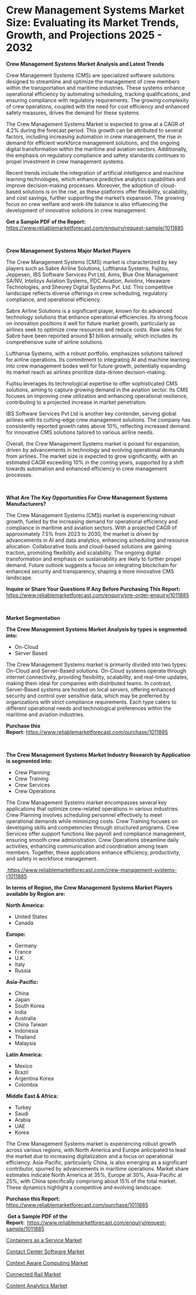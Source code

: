 <p><h1>Crew Management Systems Market Size: Evaluating its Market Trends, Growth, and Projections 2025 - 2032</h1></p><p><strong>Crew Management Systems Market Analysis and Latest Trends</strong></p>
<p><p>Crew Management Systems (CMS) are specialized software solutions designed to streamline and optimize the management of crew members within the transportation and maritime industries. These systems enhance operational efficiency by automating scheduling, tracking qualifications, and ensuring compliance with regulatory requirements. The growing complexity of crew operations, coupled with the need for cost efficiency and enhanced safety measures, drives the demand for these systems.</p><p>The Crew Management Systems Market is expected to grow at a CAGR of 4.2% during the forecast period. This growth can be attributed to several factors, including increasing automation in crew management, the rise in demand for efficient workforce management solutions, and the ongoing digital transformation within the maritime and aviation sectors. Additionally, the emphasis on regulatory compliance and safety standards continues to propel investment in crew management systems. </p><p>Recent trends include the integration of artificial intelligence and machine learning technologies, which enhance predictive analytics capabilities and improve decision-making processes. Moreover, the adoption of cloud-based solutions is on the rise, as these platforms offer flexibility, scalability, and cost savings, further supporting the market’s expansion. The growing focus on crew welfare and work-life balance is also influencing the development of innovative solutions in crew management.</p></p>
<p><strong>Get a Sample PDF of the Report:&nbsp;</strong> <a href="https://www.reliablemarketforecast.com/enquiry/request-sample/1011885?utm_campaign=950&utm_medium=2&utm_source=Github&utm_content=ia&utm_term=06032025&utm_id=crew-management-systems">https://www.reliablemarketforecast.com/enquiry/request-sample/1011885</a></p>
<p>&nbsp;</p>
<p><strong>Crew Management Systems Major Market Players</strong></p>
<p><p>The Crew Management Systems (CMS) market is characterized by key players such as Sabre Airline Solutions, Lufthansa Systems, Fujitsu, Jeppesen, IBS Software Services Pvt Ltd, Aims, Blue One Management SA/NV, Intelisys Aviation Systems, PDC Aviation, Aviolinx, Hexaware Technologies, and Sheorey Digital Systems Pvt. Ltd. This competitive landscape reflects diverse offerings in crew scheduling, regulatory compliance, and operational efficiency.</p><p>Sabre Airline Solutions is a significant player, known for its advanced technology solutions that enhance operational efficiencies. Its strong focus on innovation positions it well for future market growth, particularly as airlines seek to optimize crew resources and reduce costs. Raw sales for Sabre have been reported around $1 billion annually, which includes its comprehensive suite of airline solutions.</p><p>Lufthansa Systems, with a robust portfolio, emphasizes solutions tailored for airline operations. Its commitment to integrating AI and machine learning into crew management bodes well for future growth, potentially expanding its market reach as airlines prioritize data-driven decision-making.</p><p>Fujitsu leverages its technological expertise to offer sophisticated CMS solutions, aiming to capture growing demand in the aviation sector. Its CMS focuses on improving crew utilization and enhancing operational resilience, contributing to a projected increase in market penetration.</p><p>IBS Software Services Pvt Ltd is another key contender, serving global airlines with its cutting-edge crew management solutions. The company has consistently reported growth rates above 10%, reflecting increased demand for innovative CMS solutions tailored to various airline needs.</p><p>Overall, the Crew Management Systems market is poised for expansion, driven by advancements in technology and evolving operational demands from airlines. The market size is expected to grow significantly, with an estimated CAGR exceeding 10% in the coming years, supported by a shift towards automation and enhanced efficiency in crew management processes.</p></p>
<p>&nbsp;</p>
<p><strong>What Are The Key Opportunities For Crew Management Systems Manufacturers?</strong></p>
<p><p>The Crew Management Systems (CMS) market is experiencing robust growth, fueled by the increasing demand for operational efficiency and compliance in maritime and aviation sectors. With a projected CAGR of approximately 7.5% from 2023 to 2030, the market is driven by advancements in AI and data analytics, enhancing scheduling and resource allocation. Collaborative tools and cloud-based solutions are gaining traction, promoting flexibility and scalability. The ongoing digital transformation and emphasis on sustainability are likely to further propel demand. Future outlook suggests a focus on integrating blockchain for enhanced security and transparency, shaping a more innovative CMS landscape.</p></p>
<p><strong>Inquire or Share Your Questions If Any Before Purchasing This Report:</strong> <a href="https://www.reliablemarketforecast.com/enquiry/pre-order-enquiry/1011885?utm_campaign=950&utm_medium=2&utm_source=Github&utm_content=ia&utm_term=06032025&utm_id=crew-management-systems">https://www.reliablemarketforecast.com/enquiry/pre-order-enquiry/1011885</a></p>
<p>&nbsp;</p>
<p><strong>Market Segmentation</strong></p>
<p><strong>The Crew Management Systems Market Analysis by types is segmented into:</strong></p>
<p><ul><li>On-Cloud</li><li>Server Based</li></ul></p>
<p><p>The Crew Management Systems market is primarily divided into two types: On-Cloud and Server-Based solutions. On-Cloud systems operate through internet connectivity, providing flexibility, scalability, and real-time updates, making them ideal for companies with distributed teams. In contrast, Server-Based systems are hosted on local servers, offering enhanced security and control over sensitive data, which may be preferred by organizations with strict compliance requirements. Each type caters to different operational needs and technological preferences within the maritime and aviation industries.</p></p>
<p><strong>Purchase this Report:&nbsp;</strong><a href="https://www.reliablemarketforecast.com/purchase/1011885?utm_campaign=950&utm_medium=2&utm_source=Github&utm_content=ia&utm_term=06032025&utm_id=crew-management-systems">https://www.reliablemarketforecast.com/purchase/1011885</a></p>
<p>&nbsp;</p>
<p><strong>The Crew Management Systems Market Industry Research by Application is segmented into:</strong></p>
<p><ul><li>Crew Planning</li><li>Crew Training</li><li>Crew Services</li><li>Crew Operations</li></ul></p>
<p><p>The Crew Management Systems market encompasses several key applications that optimize crew-related operations in various industries. Crew Planning involves scheduling personnel effectively to meet operational demands while minimizing costs. Crew Training focuses on developing skills and competencies through structured programs. Crew Services offer support functions like payroll and compliance management, ensuring smooth crew administration. Crew Operations streamline daily activities, enhancing communication and coordination among team members. Together, these applications enhance efficiency, productivity, and safety in workforce management.</p></p>
<p><a href="https://www.reliablemarketforecast.com/crew-management-systems-r1011885?utm_campaign=950&utm_medium=2&utm_source=Github&utm_content=ia&utm_term=06032025&utm_id=crew-management-systems">&nbsp;https://www.reliablemarketforecast.com/crew-management-systems-r1011885</a></p>
<p><strong>In terms of Region, the Crew Management Systems Market Players available by Region are:</strong></p>
<p>
    <p> <strong> North America: </strong>
        <ul>
            <li>United States</li>
            <li>Canada</li>
        </ul>
        </p> 
    <p> <strong> Europe: </strong>
        <ul>
            <li>Germany</li>
            <li>France</li>
            <li>U.K.</li>
            <li>Italy</li>
            <li>Russia</li>
        </ul>
        </p> 
    <p> <strong> Asia-Pacific: </strong>
        <ul>
            <li>China</li>
            <li>Japan</li>
            <li>South Korea</li>
            <li>India</li>
            <li>Australia</li>
            <li>China Taiwan</li>
            <li>Indonesia</li>
            <li>Thailand</li>
            <li>Malaysia</li>
        </ul>
        </p> 
    <p> <strong> Latin America: </strong>
        <ul>
            <li>Mexico</li>
            <li>Brazil</li>
            <li>Argentina Korea</li>
            <li>Colombia</li>
        </ul>
        </p> 
    <p> <strong> Middle East & Africa: </strong>
        <ul>
            <li>Turkey</li>
            <li>Saudi</li>
            <li>Arabia</li>
            <li>UAE</li>
            <li>Korea</li>
        </ul>
    </p>
    </p>
<p><p>The Crew Management Systems market is experiencing robust growth across various regions, with North America and Europe anticipated to lead the market due to increasing digitalization and a focus on operational efficiency. Asia-Pacific, particularly China, is also emerging as a significant contributor, spurred by advancements in maritime operations. Market share estimates indicate North America at 35%, Europe at 30%, Asia-Pacific at 25%, with China specifically comprising about 15% of the total market. These dynamics highlight a competitive and evolving landscape.</p></p>
<p><strong>Purchase this Report: </strong><a href="https://www.reliablemarketforecast.com/purchase/1011885?utm_campaign=950&utm_medium=2&utm_source=Github&utm_content=ia&utm_term=06032025&utm_id=crew-management-systems">https://www.reliablemarketforecast.com/purchase/1011885</a></p>
<p>&nbsp;<strong>Get a Sample PDF of the Report:&nbsp;&nbsp;</strong><a href="https://www.reliablemarketforecast.com/enquiry/request-sample/1011885?utm_campaign=950&utm_medium=2&utm_source=Github&utm_content=ia&utm_term=06032025&utm_id=crew-management-systems">https://www.reliablemarketforecast.com/enquiry/request-sample/1011885</a></p>
<p><strong></strong></p>
<p><p><a href="https://github.com/biandnikelrs/Market-Research-Report-List-1/blob/main/containers-as-a-service-market.md?utm_campaign=950&utm_medium=2&utm_source=Github&utm_content=ia&utm_term=06032025&utm_id=crew-management-systems">Containers as a Service Market</a></p><p><a href="https://github.com/myongfranzcs/Market-Research-Report-List-1/blob/main/contact-center-software-market.md?utm_campaign=950&utm_medium=2&utm_source=Github&utm_content=ia&utm_term=06032025&utm_id=crew-management-systems">Contact Center Software Market</a></p><p><a href="https://github.com/negrocybul4w/Market-Research-Report-List-1/blob/main/context-aware-computing-market.md?utm_campaign=950&utm_medium=2&utm_source=Github&utm_content=ia&utm_term=06032025&utm_id=crew-management-systems">Context Aware Computing Market</a></p><p><a href="https://github.com/tentandyik/Market-Research-Report-List-1/blob/main/connected-rail-market.md?utm_campaign=950&utm_medium=2&utm_source=Github&utm_content=ia&utm_term=06032025&utm_id=crew-management-systems">Connected Rail Market</a></p><p><a href="https://github.com/lonanweaseh4/Market-Research-Report-List-1/blob/main/content-analytics-market.md?utm_campaign=950&utm_medium=2&utm_source=Github&utm_content=ia&utm_term=06032025&utm_id=crew-management-systems">Content Analytics Market</a></p></p>